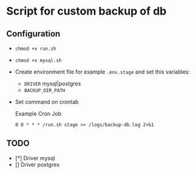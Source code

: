 
# Script for custom backup of db


## Configuration
- ```chmod +x run.sh```
- ```chmod +x mysql.sh```
- Create environment file for example ```.env.stage``` and set this variables:
    - ```DRIVER``` mysql|postgres
    - ```BACKUP_DIR_PATH```
- Set command on crontab

    Example Cron Job
    ```SHELL
    0 0 * * * /run.sh stage >> /logs/backup-db.log 2>&1
    ```

## TODO
- [*] Driver mysql
- [] Driver postgres 